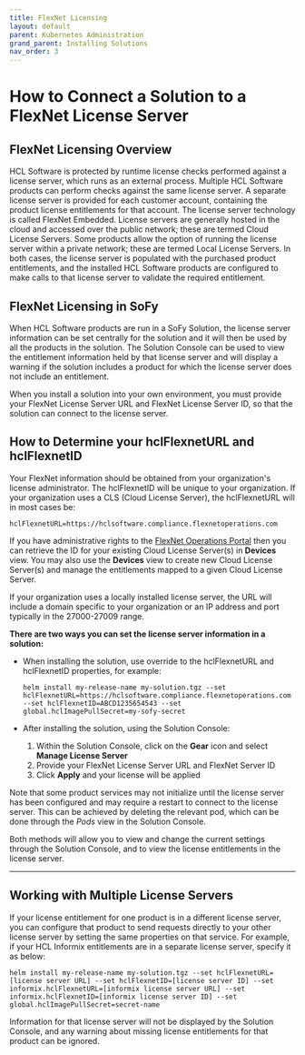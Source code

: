```yaml
---
title: FlexNet Licensing
layout: default
parent: Kubernetes Administration
grand_parent: Installing Solutions
nav_order: 3
---
```

# **How to Connect a Solution to a FlexNet License Server**

## **FlexNet Licensing Overview**

HCL Software is protected by runtime license checks performed against a license server, which runs as an external process. Multiple HCL Software products can perform checks against the same license server. A separate license server is provided for each customer account, containing the product license entitlements for that account. The license server technology is called FlexNet Embedded. License servers are generally hosted in the cloud and accessed over the public network; these are termed Cloud License Servers. Some products allow the option of running the license server within a private network; these are termed Local License Servers. In both cases, the license server is populated with the purchased product entitlements, and the installed HCL Software products are configured to make calls to that license server to validate the required entitlement.

## **FlexNet Licensing in SoFy**
When HCL Software products are run in a SoFy Solution, the license server information can be set centrally for the solution and it will then be used by all the products in the solution. The Solution Console can be used to view the entitlement information held by that license server and will display a warning if the solution includes a product for which the license server does not include an entitlement.

When you install a solution into your own environment, you must provide your FlexNet License Server URL and FlexNet License Server ID, so that the solution can connect to the license server.  

## **How to Determine your hclFlexnetURL and hclFlexnetID**
Your FlexNet information should be obtained from your organization's license administrator. The hclFlexnetID will be unique to your organization. If your organization uses a CLS (Cloud License Server), the hclFlexnetURL will in most cases be: 

```
hclFlexnetURL=https://hclsoftware.compliance.flexnetoperations.com
```

If you have administrative rights to the [FlexNet Operations Portal](https://hclsoftware.flexnetoperations.com/flexnet/operationsportal) then you can retrieve the ID for your existing Cloud License Server(s) in **Devices** view. You may also use the **Devices** view to create new Cloud License Server(s) and manage the entitlements mapped to a given Cloud License Server.  

If your organization uses a locally installed license server, the URL will include a domain specific to your organization or an IP address and port typically in the 27000-27009 range.

**There are two ways you can set the license server information in a solution:**
*  When installing the solution, use override to the hclFlexnetURL and hclFlexnetID properties, for example:

    ```
    helm install my-release-name my-solution.tgz --set hclFlexnetURL=https://hclsoftware.compliance.flexnetoperations.com --set hclFlexnetID=ABCD1235654543 --set global.hclImagePullSecret=my-sofy-secret
    ```
*  After installing the solution, using the Solution Console:
    1. Within the Solution Console, click on the **Gear** icon and select **Manage License Server**
    2. Provide your FlexNet License Server URL and FlexNet Server ID
    3. Click **Apply** and your license will be applied

Note that some product services may not initialize until the license server has been configured and may require a restart to connect to the license server. This can be achieved by deleting the relevant pod, which can be done through the *Pods* view in the Solution Console.

Both methods will allow you to view and change the current settings through the Solution Console, and to view the license entitlements in the license server.
___


## **Working with Multiple License Servers**

If your license entitlement for one product is in a different license server, you can configure that product to send requests directly to your other license server by setting the same properties on that service. For example, if your HCL Informix entitlements are in a separate license server, specify it as below:


```
helm install my-release-name my-solution.tgz --set hclFlexnetURL=[license server URL] --set hclFlexnetID=[license server ID] --set informix.hclFlexnetURL=[informix license server URL] --set informix.hclFlexnetID=[informix license server ID] --set global.hclImagePullSecret=secret-name
```

Information for that license server will not be displayed by the Solution Console, and any warning about missing license entitlements for that product can be ignored.
